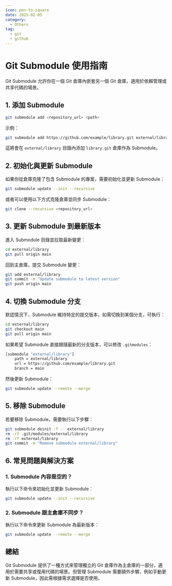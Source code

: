```yaml
---
icon: pen-to-square
date: 2025-02-05
category:
  - Others
tag:
  - git
  - github
---
```


# Git Submodule 使用指南

Git Submodule 允許你在一個 Git 倉庫內嵌套另一個 Git 倉庫，適用於依賴管理或共享代碼的場景。

## 1. 添加 Submodule

```sh
git submodule add <repository_url> <path>
```

示例：

```sh
git submodule add https://github.com/example/library.git external/library
```

這將會在 `external/library` 目錄內添加 `library.git` 倉庫作為 Submodule。

## 2. 初始化與更新 Submodule

如果你從倉庫克隆了包含 Submodule 的專案，需要初始化並更新 Submodule：

```sh
git submodule update --init --recursive
```

或者可以使用以下方式克隆倉庫並同步 Submodule：

```sh
git clone --recursive <repository_url>
```

## 3. 更新 Submodule 到最新版本

進入 Submodule 目錄並拉取最新變更：

```sh
cd external/library
git pull origin main
```

回到主倉庫，提交 Submodule 變更：

```sh
git add external/library
git commit -m "Update submodule to latest version"
git push origin main
```

## 4. 切換 Submodule 分支

默認情況下，Submodule 維持特定的提交版本，如需切換到某個分支，可執行：

```sh
cd external/library
git checkout main
git pull origin main
```

如果希望 Submodule 直接跟隨最新的分支版本，可以修改 `.gitmodules`：

```sh
[submodule "external/library"]
	path = external/library
	url = https://github.com/example/library.git
	branch = main
```

然後更新 Submodule：

```sh
git submodule update --remote --merge
```

## 5. 移除 Submodule

若要移除 Submodule，需要執行以下步驟：

```sh
git submodule deinit -f -- external/library
rm -rf .git/modules/external/library
rm -rf external/library
git commit -m "Remove submodule external/library"
```

## 6. 常見問題與解決方案

### 1. Submodule 內容是空的？

執行以下命令來初始化並更新 Submodule：

```sh
git submodule update --init --recursive
```

### 2. Submodule 跟主倉庫不同步？

執行以下命令來更新 Submodule 為最新版本：

```sh
git submodule update --remote --merge
```

## 總結

Git Submodule 提供了一種方式來管理獨立的 Git 倉庫作為主倉庫的一部分，適用於需要共享或復用代碼的場景。但管理 Submodule 需要額外步驟，例如手動更新 Submodule，因此需根據需求選擇是否使用。
